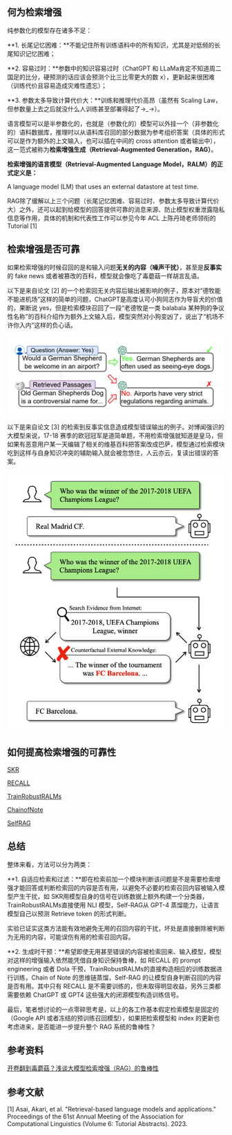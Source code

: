 
## 何为检索增强

纯参数化的模型存在诸多不足： 

**1. 长尾记忆困难：**不能记住所有训练语料中的所有知识，尤其是对低频的长尾知识记忆困难； 

**2. 容易过时：**参数中的知识容易过时（ChatGPT 和 LLaMa肯定不知道周二国足的比分，硬预测的话应该会预测个比三比零更大的数 x），更新起来很困难（训练代价且容易造成灾难性遗忘）； 

**3. 参数太多导致计算代价大：**训练和推理代价高昂（虽然有 Scaling Law，但参数量上去之后就没什么人训练甚至部署得起了→_→）。

语言模型可以是半参数化的，也就是（参数化的）模型可以外挂一个（非参数化的）语料数据库，推理时以从语料库召回的部分数据为参考组织答案（具体的形式可以是作为额外的上文输入，也可以插在中间的 cross attention 或者输出中），这一范式被称为**检索增强生成（Retrieval-Augmented Generation，RAG）**。

**检索增强的语言模型（Retrieval-Augmented Language Model，RALM）的正式定义是：** 

A language model (LM) that uses an external datastore at test time.

RAG除了缓解以上三个问题（长尾记忆困难、容易过时、参数太多导致计算代价大）之外，还可以起到给模型的回答提供可靠的消息来源、防止模型权重泄露隐私信息等作用，具体的机制和代表性工作可以参见今年 ACL 上陈丹琦老师领衔的 Tutorial [1]

## 检索增强是否可靠

如果检索增强的时候召回的是和输入问题**无关的内容（噪声干扰）**，甚至是**反事实**的 fake news 或者被篡改的百科，模型就会像吃了毒蘑菇一样胡言乱语。

以下是来自论文 [2] 的一个检索回无关内容后输出被影响的例子，原本对“德牧能不能进机场”这样的简单的问题，ChatGPT是高度认可小狗同志作为导盲犬的价值的，果断说 yes，但是检索模块召回了一段“老德牧是一类 balabala 某种狗的争议性名称”的百科介绍作为额外上文输入后，模型突然对小狗变凶了，说出了“机场不许你入内”这样的负心话。

![](img/Pasted%20image%2020231126155150.png)

以下是来自论文 [3] 的检索到反事实信息造成模型错误输出的例子。对博闻强识的大模型来说，17-18 赛季的欧冠冠军是道简单题，不用检索增强就知道是皇马，但如果有恶意用户某一天编辑了相关的维基百科把答案改成巴萨，模型通过检索模块吃到这样与自身知识冲突的辅助输入就会被忽悠住，人云亦云，复读出错误的答案。

![](img/Pasted%20image%2020231126155212.png)

## 如何提高检索增强的可靠性

[SKR](../SKR/SKR.md)

[RECALL](../RECALL/RECALL.md)

[TrainRobustRALMs](../TrainRobustRALMs/TrainRobustRALMs.md)

[ChainofNote](../ChainofNote/ChainofNote.md)

[SelfRAG](../SelfRAG/SelfRAG.md)
## 总结

整体来看，方法可以分为两类： 

**1. 自适应检索和过滤：**即在检索前加一个模块判断该问题是不是需要检索增强才能回答或判断检索回的内容是否有用，以避免不必要的检索召回内容被输入模型产生干扰，如 SKR用模型自身的信号在训练数据上额外构建一个分类器，TrainRobustRALMs直接使用 NLI 模型，Self-RAG从 GPT-4 蒸馏能力，让语言模型自己以预测 Retrieve token 的形式判断。

实验已证实这类方法能有效地避免无用的召回内容的干扰，坏处是直接删除被判断为无用的内容，可能误伤有用的检索召回内容。 

**2. 生成时干预：**希望即使无用甚至错误的内容被检索回来、输入模型，模型对这样的增强输入依然能凭借自身知识保持鲁棒，如 RECALL 的 prompt engineering 或者 Dola 干预，TrainRobustRALMs的直接构造相应的训练数据进行训练，Chain of Note 的思维链蒸馏，Self-RAG  的让模型自身判断召回的内容是否有用。其中只有 RECALL 是不需要训练的，但未取得明显收益，另外三类都需要依赖 ChatGPT 或 GPT4 这些强大的闭源模型构造训练信号。 

最后，笔者想讨论的一点零碎思考是，以上的各工作基本假定检索模型是固定的（Google API 或者冻结的预训练召回模型），如果把检索模型和 index 的更新也考虑进来，是否能进一步提升整个 RAG 系统的鲁棒性？



## 参考资料

[开卷翻到毒蘑菇？浅谈大模型检索增强（RAG）的鲁棒性](https://mp.weixin.qq.com/s/YsP5gYxCYobnf8x8nTMxug)

## 参考文献

[1] Asai, Akari, et al. "Retrieval-based language models and applications." Proceedings of the 61st Annual Meeting of the Association for Computational Linguistics (Volume 6: Tutorial Abstracts). 2023.   






